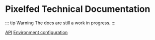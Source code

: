 # Pixelfed Technical Documentation

::: tip Warning
The docs are still a work in progress.
:::

[API](api.md)
[Environment configuration](configuration.md)